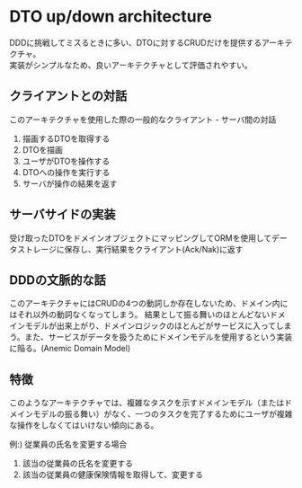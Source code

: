 # DTO up/down architecture
DDDに挑戦してミスるときに多い、DTOに対するCRUDだけを提供するアーキテクチャ。  
実装がシンプルなため、良いアーキテクチャとして評価されやすい。

## クライアントとの対話
このアーキテクチャを使用した際の一般的なクライアント - サーバ間の対話

1. 描画するDTOを取得する
1. DTOを描画
1. ユーザがDTOを操作する
1. DTOへの操作を実行する
1. サーバが操作の結果を返す

## サーバサイドの実装
受け取ったDTOをドメインオブジェクトにマッピングしてORMを使用してデータストレージに保存し、実行結果をクライアント(Ack/Nak)に返す

## DDDの文脈的な話
このアーキテクチャにはCRUDの4つの動詞しか存在しないため、ドメイン内にはそれ以外の動詞なくなってしまう。
結果として振る舞いのほとんどないドメインモデルが出来上がり、ドメインロジックのほとんどがサービスに入ってしまう。また、サービスがデータを扱うためにドメインモデルを使用するという実装に陥る。(Anemic Domain Model)

## 特徴
このようなアーキテクチャでは、複雑なタスクを示すドメインモデル（またはドメインモデルの振る舞い）がなく、一つのタスクを完了するためにユーザが複雑な操作をしなくてはいけない傾向にある。  

例:) 従業員の氏名を変更する場合
1. 該当の従業員の氏名を変更する
1. 該当の従業員の健康保険情報を取得して、変更する


